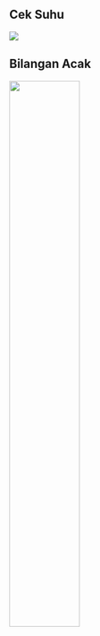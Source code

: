 ## Cek Suhu
<img src="https://konro.jagad.xyz/api/ucdc.png?problems=lol">

## Bilangan Acak
<img src="https://user-images.githubusercontent.com/41937681/139593414-aa0cc63d-d5fe-431a-915e-fb4cf84f9807.png" width=50% height=50%>
